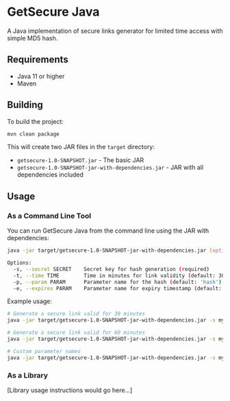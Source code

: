 # GetSecure Java

A Java implementation of secure links generator for limited time access with simple MD5 hash.

## Requirements

- Java 11 or higher
- Maven

## Building

To build the project:

```bash
mvn clean package
```

This will create two JAR files in the `target` directory:
- `getsecure-1.0-SNAPSHOT.jar` - The basic JAR
- `getsecure-1.0-SNAPSHOT-jar-with-dependencies.jar` - JAR with all dependencies included

## Usage

### As a Command Line Tool

You can run GetSecure Java from the command line using the JAR with dependencies:

```bash
java -jar target/getsecure-1.0-SNAPSHOT-jar-with-dependencies.jar [options] url

Options:
  -s, --secret SECRET    Secret key for hash generation (required)
  -t, --time TIME        Time in minutes for link validity (default: 30)
  -p, --param PARAM      Parameter name for the hash (default: 'hash')
  -e, --expires PARAM    Parameter name for expiry timestamp (default: 'expires')
```

Example usage:
```bash
# Generate a secure link valid for 30 minutes
java -jar target/getsecure-1.0-SNAPSHOT-jar-with-dependencies.jar -s mysecret123 https://example.com/resource

# Generate a secure link valid for 60 minutes
java -jar target/getsecure-1.0-SNAPSHOT-jar-with-dependencies.jar -s mysecret123 -t 60 https://example.com/resource

# Custom parameter names
java -jar target/getsecure-1.0-SNAPSHOT-jar-with-dependencies.jar -s mysecret123 -p signature -e validuntil https://example.com/resource
```

### As a Library

[Library usage instructions would go here...]